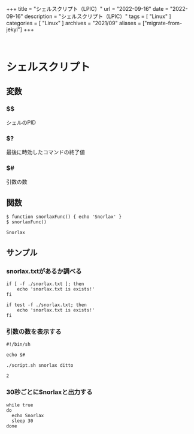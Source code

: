 +++
title = "シェルスクリプト（LPIC）"
url = "2022-09-16"
date = "2022-09-16"
description = "シェルスクリプト（LPIC）"
tags = [
  "Linux"
]
categories = [
  "Linux"
]
archives = "2021/09"
aliases = ["migrate-from-jekyl"]
+++

<br>

# シェルスクリプト


## 変数

### $$

シェルのPID

### $?

最後に時効したコマンドの終了値

### $#

引数の数


## 関数

```
$ function snorlaxFunc() { echo 'Snorlax' }
$ snorlaxFunc()
```

```
Snorlax
```



## サンプル

### snorlax.txtがあるか調べる

```
if [ -f ./snorlax.txt ]; then
    echo 'snorlax.txt is exists!'
fi
```

```
if test -f ./snorlax.txt; then
    echo 'snorlax.txt is exists!'
fi
```


### 引数の数を表示する

```
#!/bin/sh

echo $#
```

```
./script.sh snorlax ditto
```

```
2
```


### 30秒ごとにSnorlaxと出力する

```
while true
do
  echo Snorlax
  sleep 30
done
```
